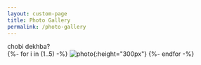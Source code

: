 ```yaml
---
layout: custom-page
title: Photo Gallery
permalink: /photo-gallery
---
```


chobi dekhba?<br>
{%- for i in (1..5) -%}
![photo](https://niananto.github.io/home/assets/images/photo-gallery/photo-{{i}}.jpg){:height="300px"}
{%- endfor -%}
